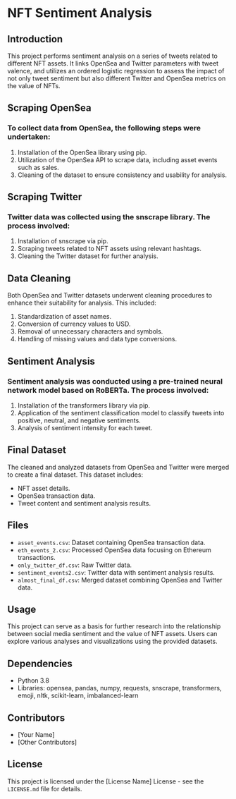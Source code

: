 # NFT Sentiment Analysis

## Introduction

This project performs sentiment analysis on a series of tweets related to different NFT assets. It links OpenSea and Twitter parameters with tweet valence, and utilizes an ordered logistic regression to assess the impact of not only tweet sentiment but also different Twitter and OpenSea metrics on the value of NFTs.

## Scraping OpenSea

### To collect data from OpenSea, the following steps were undertaken:

1. Installation of the OpenSea library using pip.
2. Utilization of the OpenSea API to scrape data, including asset events such as sales.
3. Cleaning of the dataset to ensure consistency and usability for analysis.

## Scraping Twitter

### Twitter data was collected using the snscrape library. The process involved:

1. Installation of snscrape via pip.
2. Scraping tweets related to NFT assets using relevant hashtags.
3. Cleaning the Twitter dataset for further analysis.

## Data Cleaning

Both OpenSea and Twitter datasets underwent cleaning procedures to enhance their suitability for analysis. This included:

1. Standardization of asset names.
2. Conversion of currency values to USD.
3. Removal of unnecessary characters and symbols.
4. Handling of missing values and data type conversions.

## Sentiment Analysis

### Sentiment analysis was conducted using a pre-trained neural network model based on RoBERTa. The process involved:

1. Installation of the transformers library via pip.
2. Application of the sentiment classification model to classify tweets into positive, neutral, and negative sentiments.
3. Analysis of sentiment intensity for each tweet.

## Final Dataset

The cleaned and analyzed datasets from OpenSea and Twitter were merged to create a final dataset. This dataset includes:

- NFT asset details.
- OpenSea transaction data.
- Tweet content and sentiment analysis results.

## Files

- `asset_events.csv`: Dataset containing OpenSea transaction data.
- `eth_events_2.csv`: Processed OpenSea data focusing on Ethereum transactions.
- `only_twitter_df.csv`: Raw Twitter data.
- `sentiment_events2.csv`: Twitter data with sentiment analysis results.
- `almost_final_df.csv`: Merged dataset combining OpenSea and Twitter data.

## Usage

This project can serve as a basis for further research into the relationship between social media sentiment and the value of NFT assets. Users can explore various analyses and visualizations using the provided datasets.

## Dependencies

- Python 3.8
- Libraries: opensea, pandas, numpy, requests, snscrape, transformers, emoji, nltk, scikit-learn, imbalanced-learn

## Contributors

- [Your Name]
- [Other Contributors]

## License

This project is licensed under the [License Name] License - see the `LICENSE.md` file for details.
